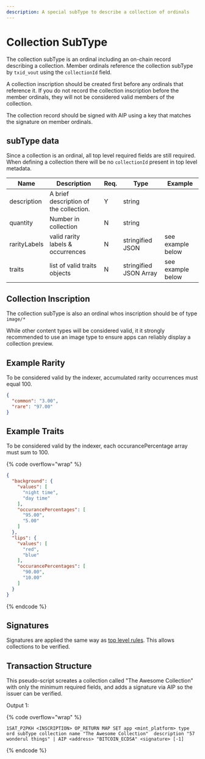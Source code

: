 ```yaml
---
description: A special subType to describe a collection of ordinals
---
```


# Collection SubType

The collection subType is an ordinal including an on-chain record describing a collection. Member ordinals reference the collection subType by `txid_vout` using the `collectionId` field.

A collection inscription should be created first before any ordinals that reference it. If you do not record the collection inscription before the member ordinals, they will not be considered valid members of the collection.

The collection record should be signed with AIP using a key that matches the signature on member ordinals.

## subType data

Since a collection is an ordinal, all top level required fields are still required. When defining a collection there will be no `collectionId` present in top level metadata.

| Name         | Description                            | Req. | Type                   | Example           |
| ------------ | -------------------------------------- | ---- | ---------------------- | ----------------- |
| description  | A brief description of the collection. | Y    | string                 |                   |
| quantity     | Number in collection                   | N    | string                 |                   |
| rarityLabels | valid rarity labels & occurrences      | N    | stringified JSON       | see example below |
| traits       | list of valid traits objects           | N    | stringified JSON Array | see example below |

## Collection Inscription

The collection subType is also an ordinal whos inscription should be of type `image/*`

While other content types will be considered valid, it it strongly recommended to use an image type to ensure apps can reliably display a collection preview.

## Example Rarity

To be considered valid by the indexer, accumulated rarity occurrences must equal 100.

```json
{
  "common": "3.00",
  "rare": "97.00"
}
```

## Example Traits

To be considered valid by the indexer, each occurancePercentage array must sum to 100.

{% code overflow="wrap" %}
```json
{
  "background": {
    "values": [
      "night time",
      "day time"
    ],
    "occurancePercentages": [
      "95.00",
      "5.00"
    ]
  },
  "lips": {
    "values": [
      "red",
      "blue"
    ],
    "occurancePercentages": [
      "90.00",
      "10.00"
    ]
  }
}
```
{% endcode %}

## Signatures

Signatures are applied the same way as [top level rules](collections.md#signatures). This allows collections to be verified.

## Transaction Structure

This pseudo-script screates a collection called "The Awesome Collection" with only the minimum required fields, and adds a signature via AIP so the issuer can be verified.

Output 1:

{% code overflow="wrap" %}
```
1SAT_P2PKH <INSCRIPTION> OP_RETURN MAP SET app <mint_platform> type ord subType collection name "The Awesome Collection"  description "57 wonderul things" | AIP <address> "BITCOIN_ECDSA" <signature> [-1]
```
{% endcode %}

